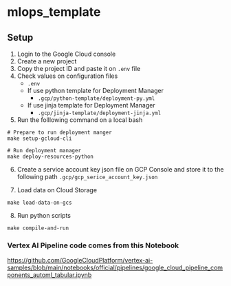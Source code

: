 # mlops_template

## Setup
1. Login to the Google Cloud console
2. Create a new project
3. Copy the project ID and paste it on `.env` file
4. Check values on configuration files 
    - `.env`
    - If use python template for Deployment Manager
        - `.gcp/python-template/deployment-py.yml`
    - If use jinja template for Deployment Manager
        - `.gcp/jinja-template/deployment-jinja.yml`
5. Run the folllowing command on a local bash
```
# Prepare to run deployment manger
make setup-gcloud-cli

# Run deployment manager
make deploy-resources-python

```
6. Create a service account key json file on GCP Console and store it to the following path
`.gcp/gcp_serice_account_key.json`

7. Load data on Cloud Storage
```
make load-data-on-gcs
```

8. Run python scripts
```
make compile-and-run

```
### Vertex AI Pipeline code comes from this Notebook
https://github.com/GoogleCloudPlatform/vertex-ai-samples/blob/main/notebooks/official/pipelines/google_cloud_pipeline_components_automl_tabular.ipynb